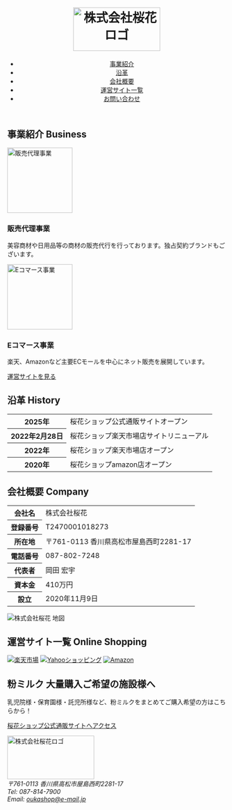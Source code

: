 <!DOCTYPE html>
<html lang="ja">
<head>
  <meta charset="UTF-8">
  <meta name="viewport" content="width=device-width, initial-scale=1.0">
  <title>株式会社桜花</title>
  <link rel="stylesheet" href="style.css">
  <link rel="icon" href="img/favicon.ico" type="image/x-icon">
  <link rel="apple-touch-icon" href="img/favicon.png">
</head>
<body>

<header class="site-header">
  <div class="container">
    <h1><img src="img/logo01.jpg" alt="株式会社桜花ロゴ" width="200" height="100"></h1>
    <nav class="site-nav">
      <ul>
        <li><a href="#business">事業紹介</a></li>
        <li><a href="#history">沿革</a></li>
        <li><a href="#company">会社概要</a></li>
        <li><a href="#sites">運営サイト一覧</a></li>
        <li><a href="mailto:oukashop@e-mail.jp">お問い合わせ</a></li>
      </ul>
    </nav>
  </div>
</header>

<main>
  <section id="business" class="section">
    <div class="container">
      <h2>事業紹介 <span>Business</span></h2>
      <div class="business-cards">
        <div class="card">
          <img src="img/img01.jpg" alt="販売代理事業" width="150" height="150">
          <h3>販売代理事業</h3>
          <p>美容商材や日用品等の商材の販売代行を行っております。独占契約ブランドもございます。</p>
        </div>
        <div class="card">
          <img src="img/img02.jpg" alt="Eコマース事業" width="150" height="150">
          <h3>Eコマース事業</h3>
          <p>楽天、Amazonなど主要ECモールを中心にネット販売を展開しています。</p>
          <a href="#sites" class="btn">運営サイトを見る</a>
        </div>
      </div>
    </div>
  </section>

  <section id="history" class="section bg-light">
    <div class="container">
      <h2>沿革 <span>History</span></h2>
      <table class="history-table">
        <tr><th>2025年</th><td>桜花ショップ公式通販サイトオープン</td></tr>
        <tr><th>2022年2月28日</th><td>桜花ショップ楽天市場店サイトリニューアル</td></tr>
        <tr><th>2022年</th><td>桜花ショップ楽天市場店オープン</td></tr>
        <tr><th>2020年</th><td>桜花ショップamazon店オープン</td></tr>
      </table>
    </div>
  </section>

  <section id="company" class="section">
    <div class="container">
      <h2>会社概要 <span>Company</span></h2>
      <table class="company-table">
        <tr><th>会社名</th><td>株式会社桜花</td></tr>
        <tr><th>登録番号</th><td>T2470001018273</td></tr>
        <tr><th>所在地</th><td>〒761-0113 香川県高松市屋島西町2281-17</td></tr>
        <tr><th>電話番号</th><td>087-802-7248</td></tr>
        <tr><th>代表者</th><td>岡田 宏宇</td></tr>
        <tr><th>資本金</th><td>410万円</td></tr>
        <tr><th>設立</th><td>2020年11月9日</td></tr>
      </table>
      <div class="map">
        <img src="img/map.png" alt="株式会社桜花 地図">
      </div>
    </div>
  </section>

  <section id="sites" class="section bg-light">
    <div class="container">
      <h2>運営サイト一覧 <span>Online Shopping</span></h2>
      <div class="site-links">
        <a href="https://www.rakuten.co.jp/ld-ouka/" target="_blank"><img src="img/site.bnr01.jpg" alt="楽天市場"></a>
        <a href="https://store.shopping.yahoo.co.jp/ouka-shop/" target="_blank"><img src="img/site.bnr02.jpg" alt="Yahooショッピング"></a>
        <a href="https://www.amazon.co.jp/s?me=AQCRPK21C4BPD&amp;marketplaceID=A1VC38T7YXB528" target="_blank"><img src="img/site.bnr03.jpg" alt="Amazon"></a>
      </div>
    </div>
  </section>

  <section id="milk" class="section">
    <div class="container text-center">
      <h2>粉ミルク 大量購入ご希望の施設様へ</h2>
      <p>乳児院様・保育園様・託児所様など、粉ミルクをまとめてご購入希望の方はこちらから！</p>
      <p><a class="btn" href="https://ouka-shop.shop-pro.jp/" target="_blank">桜花ショップ公式通販サイトへアクセス</a></p>
    </div>
  </section>
</main>

<footer class="site-footer">
  <div class="container">
    <img src="img/logo01.jpg" alt="株式会社桜花ロゴ" width="200" height="100">
    <address>
      〒761-0113 香川県高松市屋島西町2281-17<br>
      Tel: 087-814-7900<br>
      Email: <a href="mailto:oukashop@e-mail.jp">oukashop@e-mail.jp</a>
    </address>
  </div>
</footer>

</body>
</html>
